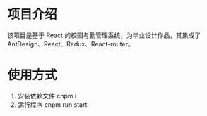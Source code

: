 # 项目介绍
该项目是基于 React 的校园考勤管理系统，为毕业设计作品，其集成了AntDesign、React、Redux、React-router。

# 使用方式
1. 安装依赖文件
  cnpm i
2. 运行程序
  cnpm run start
